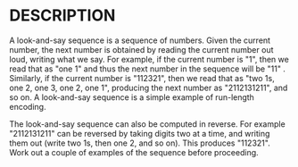 # DESCRIPTION

A look-and-say sequence is a sequence of numbers. 
Given the current number, the next number is obtained by reading the current number out loud, writing what we say. 
For example, if the current number is "1", then we read that as "one 1" and thus the next number in the sequence will be "11" . 
Similarly, if the current number is "112321", then we read that as "two 1s, one 2, one 3, one 2, one 1", producing the next number as "2112131211", and so on. 
A look-and-say sequence is a simple example of run-length encoding.

The look-and-say sequence can also be computed in reverse. 
For example "2112131211" can be reversed by taking digits two at a time, and writing them out (write two 1s, then one 2, and so on). 
This produces "112321". Work out a couple of examples of the sequence before proceeding.
